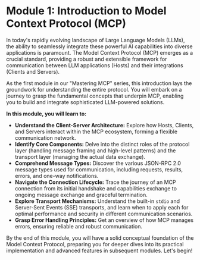 # Module 1: Introduction to Model Context Protocol (MCP)

In today's rapidly evolving landscape of Large Language Models (LLMs), the ability to seamlessly integrate these powerful AI capabilities into diverse applications is paramount. The Model Context Protocol (MCP) emerges as a crucial standard, providing a robust and extensible framework for communication between LLM applications (Hosts) and their integrations (Clients and Servers).

As the first module in our "Mastering MCP" series, this introduction lays the groundwork for understanding the entire protocol. You will embark on a journey to grasp the fundamental concepts that underpin MCP, enabling you to build and integrate sophisticated LLM-powered solutions.

**In this module, you will learn to:**

*   **Understand the Client-Server Architecture:** Explore how Hosts, Clients, and Servers interact within the MCP ecosystem, forming a flexible communication network.
*   **Identify Core Components:** Delve into the distinct roles of the protocol layer (handling message framing and high-level patterns) and the transport layer (managing the actual data exchange).
*   **Comprehend Message Types:** Discover the various JSON-RPC 2.0 message types used for communication, including requests, results, errors, and one-way notifications.
*   **Navigate the Connection Lifecycle:** Trace the journey of an MCP connection from its initial handshake and capabilities exchange to ongoing message exchange and graceful termination.
*   **Explore Transport Mechanisms:** Understand the built-in `stdio` and Server-Sent Events (SSE) transports, and learn when to apply each for optimal performance and security in different communication scenarios.
*   **Grasp Error Handling Principles:** Get an overview of how MCP manages errors, ensuring reliable and robust communication.

By the end of this module, you will have a solid conceptual foundation of the Model Context Protocol, preparing you for deeper dives into its practical implementation and advanced features in subsequent modules. Let's begin!